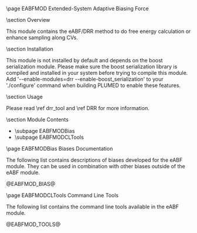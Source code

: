 \page EABFMOD Extended-System Adaptive Biasing Force 

<!--
description: Methods for performing eABF or DRR method to calculate PMF along CVs
authors: Haochuan Chen, Haohao Fu
reference: \cite Chen2018 \cite Lelievre2007 \cite Lesage2016 \cite Fu2016
-->

\section Overview

This module contains the eABF/DRR method to do free energy calculation or enhance sampling along CVs.

\section Installation

This module is not installed by default and depends on the boost serialization module. Please make sure the boost serialization library is compiled and installed in your system before trying to compile this module. Add '\-\-enable-modules=drr \-\-enable-boost_serialization' to your './configure' command when building PLUMED to enable these features.

\section Usage

Please read \ref drr_tool and \ref DRR for more information.

\section Module Contents

- \subpage EABFMODBias
- \subpage EABFMODCLTools

\page EABFMODBias Biases Documentation

The following list contains descriptions of biases developed for the eABF module. They can be used in combination with other biases outside of the eABF module.

@EABFMOD_BIAS@

\page EABFMODCLTools Command Line Tools

The following list contains the command line tools available in the eABF module.

@EABFMOD_TOOLS@
